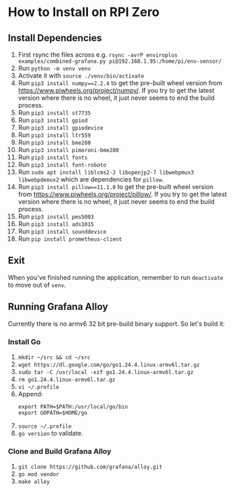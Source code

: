 # How to Install on RPI Zero

## Install Dependencies

1. First rsync the files across e.g. `rsync -avrP enviroplus examples/combined-grafana.py pi@192.168.1.95:/home/pi/env-sensor/`
2. Run `python -m venv venv`
3. Activate it with `source ./venv/bin/activate`
4. Run `pip3 install numpy==2.2.4` to get the pre-built wheel version from https://www.piwheels.org/project/numpy/. If you try to get the latest version where there is no wheel, it just never seems to end the build process.
5. Run `pip3 install st7735` 
6. Run `pip3 install gpiod`
7. Run `pip3 install gpiodevice`
8. Run `pip3 install ltr559`
9. Run `pip3 install bme280`
10. Run `pip3 install pimoroni-bme280`
11. Run `pip3 install fonts`
12. Run `pip3 install font-roboto`
13. Run `sudo apt install liblcms2-2 libopenjp2-7 libwebpmux3 libwebpdemux2` which are dependencies for `pillow`.
14. Run `pip3 install pillow==11.1.0` to get the pre-built wheel version from https://www.piwheels.org/project/pillow/. If you try to get the latest version where there is no wheel, it just never seems to end the build process.
15. Run `pip3 install pms5003`
16. Run `pip3 install ads1015`
17. Run `pip3 install sounddevice`
18. Run `pip install prometheus-client`

## Exit

When you've finished running the application, remember to run `deactivate` to move out of `venv`.

## Running Grafana Alloy

Currently there is no armv6 32 bit pre-build binary support. So let's build it:

### Install Go

1. `mkdir ~/src && cd ~/src`
2. `wget https://dl.google.com/go/go1.24.4.linux-armv6l.tar.gz`
3. `sudo tar -C /usr/local -xzf go1.24.4.linux-armv6l.tar.gz`
4. `rm go1.24.4.linux-armv6l.tar.gz`
5. `vi ~/.profile`
6. Append:
    ```
    export PATH=$PATH:/usr/local/go/bin
    export GOPATH=$HOME/go
    ```
7. `source ~/.profile`
8. `go version` to validate.

### Clone and Build Grafana Alloy

1. `git clone https://github.com/grafana/alloy.git`
2. `go mod vendor`
3. `make alloy`
